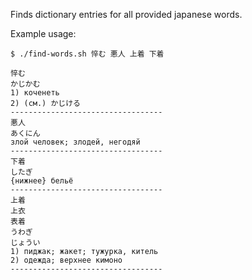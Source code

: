 
Finds dictionary entries for all provided japanese words.

Example usage:

	$ ./find-words.sh 悴む 悪人 上着 下着

    悴む
    かじかむ
    1) коченеть
    2) (см.) かじける
    ----------------------------------
    悪人
    あくにん
    злой человек; злодей, негодяй
    ----------------------------------
    下着
    したぎ
    {нижнее} бельё
    ----------------------------------
    上着
    上衣
    表着
    うわぎ
    じょうい
    1) пиджак; жакет; тужурка, китель
    2) одежда; верхнее кимоно
    ----------------------------------
